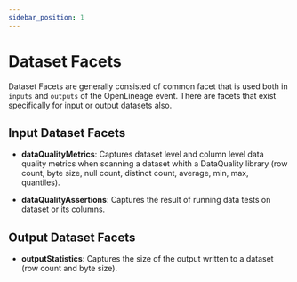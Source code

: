 ```yaml
---
sidebar_position: 1
---
```


# Dataset Facets

Dataset Facets are generally consisted of common facet that is used both in `inputs` and `outputs` of the OpenLineage event. There are facets that exist specifically for input or output datasets also.

## Input Dataset Facets
- **dataQualityMetrics**: Captures dataset level and column level data quality metrics when scanning a dataset whith a DataQuality library (row count, byte size, null count, distinct count, average, min, max, quantiles).

- **dataQualityAssertions**: Captures the result of running data tests on dataset or its columns.

## Output Dataset Facets
- **outputStatistics**: Captures the size of the output written to a dataset (row count and byte size).